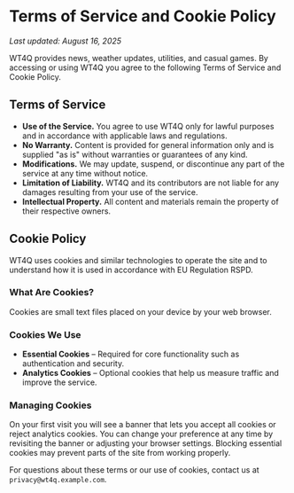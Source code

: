 # Terms of Service and Cookie Policy

_Last updated: August 16, 2025_

WT4Q provides news, weather updates, utilities, and casual games. By accessing or using WT4Q you agree to the following Terms of Service and Cookie Policy.

## Terms of Service

- **Use of the Service.** You agree to use WT4Q only for lawful purposes and in accordance with applicable laws and regulations.
- **No Warranty.** Content is provided for general information only and is supplied "as is" without warranties or guarantees of any kind.
- **Modifications.** We may update, suspend, or discontinue any part of the service at any time without notice.
- **Limitation of Liability.** WT4Q and its contributors are not liable for any damages resulting from your use of the service.
- **Intellectual Property.** All content and materials remain the property of their respective owners.

## Cookie Policy

WT4Q uses cookies and similar technologies to operate the site and to understand how it is used in accordance with EU Regulation RSPD.

### What Are Cookies?

Cookies are small text files placed on your device by your web browser.

### Cookies We Use

- **Essential Cookies** – Required for core functionality such as authentication and security.
- **Analytics Cookies** – Optional cookies that help us measure traffic and improve the service.

### Managing Cookies

On your first visit you will see a banner that lets you accept all cookies or reject analytics cookies. You can change your preference at any time by revisiting the banner or adjusting your browser settings. Blocking essential cookies may prevent parts of the site from working properly.

For questions about these terms or our use of cookies, contact us at `privacy@wt4q.example.com`.
